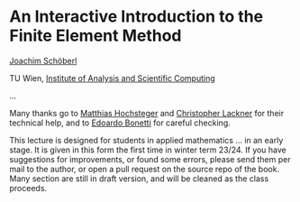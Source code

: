 # An Interactive Introduction to the Finite Element Method


[Joachim Schöberl](https://www.asc.tuwien.ac.at/~schoeberl)

TU Wien, [Institute of Analysis and Scientific Computing](https://www.asc.tuwien.ac.at)


...

Many thanks go to [Matthias Hochsteger](https://www.linkedin.com/in/matthias-hochsteger-316213196) and [Christopher Lackner](https://www.linkedin.com/in/christopher-lackner-2ab075191) for their technical help, and to [Edoardo Bonetti](https://www.asc.tuwien.ac.at/?id=scicomp/people) for careful checking.


This lecture is designed for students in applied mathematics ...
in an early stage.
It is given in this form the first time in winter term 23/24.
If you have suggestions for improvements, or found some errors, please send them per mail
to the author, or open a pull request on the source repo of the book.
Many section are still in draft version, and will be cleaned as the class proceeds.


```{tableofcontents}
```
